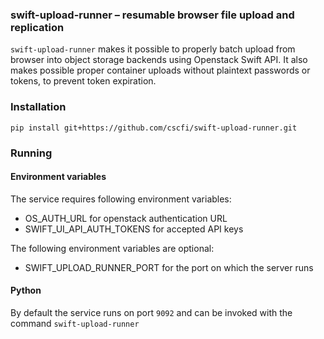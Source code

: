 ### swift-upload-runner – resumable browser file upload and replication
`swift-upload-runner` makes it possible to properly batch upload from browser
into object storage backends using Openstack Swift API. It also makes possible
proper container uploads without plaintext passwords or tokens, to prevent
token expiration.

### Installation
`pip install git+https://github.com/cscfi/swift-upload-runner.git`

### Running

#### Environment variables
The service requires following environment variables:

* OS_AUTH_URL for openstack authentication URL
* SWIFT_UI_API_AUTH_TOKENS for accepted API keys

The following environment variables are optional:

* SWIFT_UPLOAD_RUNNER_PORT for the port on which the server runs

#### Python
By default the service runs on port `9092` and can be invoked with the command
`swift-upload-runner`
